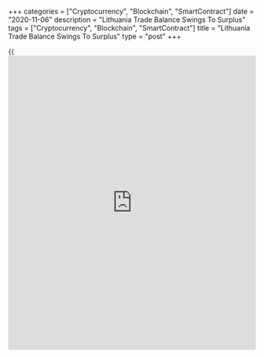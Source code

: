 +++
categories = ["Cryptocurrency", "Blockchain", "SmartContract"]
date = "2020-11-06"
description = "Lithuania Trade Balance Swings To Surplus"
tags = ["Cryptocurrency", "Blockchain", "SmartContract"]
title = "Lithuania Trade Balance Swings To Surplus"
type = "post"
+++

{{<iframe id="large-banner" src="https://www.bounty.group/#slide=7.0" width="100%" height="600" scrolling="no" style="border: 0px solid rgb(216, 221, 230); border-radius: 3px;">}}

Lithuania's trade swung to a surplus in September, figures from the
statistical office showed on Friday.

Trade balance registered a surplus of EUR 151.9 million in September
versus a deficit of EUR 61.6 million in the same month last year. In
August, the trade surplus was EUR 81.5 million.

Exports rose 3.2 percent year-on-year in September, after a 0.8 percent
decline in the previous month.

Imports declined 5.0 percent annually in September, following a 9.2
percent fall in the prior month.

On a monthly basis, exports rose 11.7 percent in June and import
increased 14.5 percent.

In the third quarter, the trade surplus was EUR 59.4 million versus a
deficit of EUR 105.1 billion in the previous three months. Exports and
imports declined 1.0 percent and 8.9 percent annually, respectively.

For comments and feedback [contact](https://www.playgroundfx.com/contact/): editorial@rtt[news](https://www.letsplayfx.com/blog/forex-news-website/).com

[Economic News][1]

 **What parts of the world are seeing the best (and worst) economic
performances lately? Click[here][2] to check out our [Econ Scorecard][2]
and find out! See up-to-the-moment [ranking](https://www.playgroundfx.com/blog/crypto-exchange-ranking/)s for the best and worst
performers in [GDP][3], [unemployment rate][4], [inflation][5] and much
more.**

   1. www.rtt[news](https://www.letsplayfx.com/blog/forex-news-website/).com/Content/EconomicNews.aspx
   2. www.rtt[news](https://www.letsplayfx.com/blog/forex-news-website/).com/economic-scorecard/world-rank/industrial-production/highest-performance.aspx
   3. www.rtt[news](https://www.letsplayfx.com/blog/forex-news-website/).com/economic-scorecard/world-rank/GDP/highest-performance.aspx
   4. www.rtt[news](https://www.letsplayfx.com/blog/forex-news-website/).com/economic-scorecard/world-rank/unemployment-rate/lowest-performance.aspx
   5. www.rtt[news](https://www.letsplayfx.com/blog/forex-news-website/).com/economic-scorecard/world-rank/CPI/highest-performance.aspx